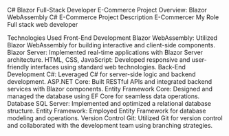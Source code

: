 C# Blazor Full-Stack Developer E-Commerce
Project Overview: Blazor WebAssembly C# E-Commerce
Project Description
E-Commercer
My Role
Full stack web developer

Technologies Used
Front-End Development
Blazor WebAssembly: Utilized Blazor WebAssembly for building interactive and client-side components.
Blazor Server: Implemented real-time applications with Blazor Server architecture.
HTML, CSS, JavaScript: Developed responsive and user-friendly interfaces using standard web technologies.
Back-End Development
C#: Leveraged C# for server-side logic and backend development.
ASP.NET Core: Built RESTful APIs and integrated backend services with Blazor components.
Entity Framework Core: Designed and managed the database using EF Core for seamless data operations.
Database
SQL Server: Implemented and optimized a relational database structure.
Entity Framework: Employed Entity Framework for database modeling and operations.
Version Control
Git: Utilized Git for version control and collaborated with the development team using branching strategies.
